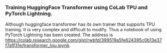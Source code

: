 ### Training HuggingFace Transformer using CoLab TPU and PyTorch Lightning.
Although huggingface transformer has its own trainer that supports TPU training. It is very complex and difficult to modify. Thus a notebook of using PyTorch Lightning has been created. The address is
https://colab.research.google.com/gist/rwbfd/399519a5fe624395c0b13e37f7a1f31e/transformer_tpu.ipynb.
